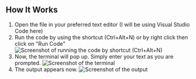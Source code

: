 ## How It Works
1. Open the file in your preferred text editor (I will be using Visual Studio Code here)
2. Run the code by using the shortcut (Ctrl+Alt+N) or by right click then click on "Run Code"
![Screenshot of running the code by shortcut (Ctrl+Alt+N)](https://i.ibb.co/kSWFMHz/run-Shortcut.png)
3. Now, the terminal will pop up. Simply enter your text as you are prompted.
![Screenshot of the terminal](https://i.ibb.co/pJbJSBP/terminal-age-Calculator.png)
4. The output appears now.
![Screenshot of the output](https://i.ibb.co/7NjdGQ0/output-age-Calculator.png)
